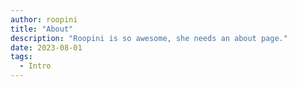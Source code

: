 ```yaml
---
author: roopini
title: "About"
description: "Roopini is so awesome, she needs an about page."
date: 2023-08-01
tags:
  - Intro
---
```

